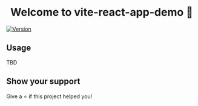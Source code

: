 <h1 align="center">Welcome to vite-react-app-demo 👋</h1>
<p>
  <a href="https://www.npmjs.com/package/react-template" target="_blank">
    <img alt="Version" src="https://img.shields.io/npm/v/react-template.svg">
  </a>
</p>

## Usage

TBD

## Show your support

Give a ⭐️ if this project helped you!
